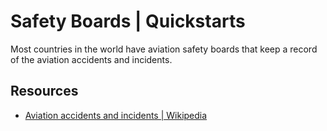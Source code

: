 # Safety Boards | Quickstarts
Most countries in the world have aviation safety boards that keep a record of the aviation accidents and incidents.

## Resources
- [Aviation accidents and incidents | Wikipedia](https://en.wikipedia.org/wiki/Aviation_accidents_and_incidents)
